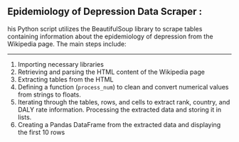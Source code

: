 ## Epidemiology of Depression Data Scraper :

his Python script utilizes the BeautifulSoup library to scrape tables containing information about the epidemiology of depression from the Wikipedia page. The main steps include:

---


1. Importing necessary libraries
2. Retrieving and parsing the HTML content of the Wikipedia page
3. Extracting tables from the HTML
4. Defining a function (`process_num`) to clean and convert numerical values from strings to floats.
5. Iterating through the tables, rows, and cells to extract rank, country, and DALY rate information. Processing the extracted data and storing it in lists.
6. Creating a Pandas DataFrame from the extracted data and displaying the first 10 rows

<pre><div class="bg-black rounded-md"><div class="flex items-center relative text-gray-200 bg-gray-800 dark:bg-token-surface-primary px-4 py-2 text-xs font-sans justify-between rounded-t-md"><br class="Apple-interchange-newline"/></div></div></pre>


<pre><div class="bg-black rounded-md"><div class="flex items-center relative text-gray-200 bg-gray-800 dark:bg-token-surface-primary px-4 py-2 text-xs font-sans justify-between rounded-t-md"><br class="Apple-interchange-newline"/></div></div></pre>



<pre><div class="bg-black rounded-md"><div class="flex items-center relative text-gray-200 bg-gray-800 dark:bg-token-surface-primary px-4 py-2 text-xs font-sans justify-between rounded-t-md"><br class="Apple-interchange-newline"/></div></div></pre>
